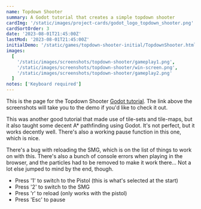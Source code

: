 ```yaml
---
name: Topdown Shooter
summary: A Godot tutorial that creates a simple topdown shooter
cardImg: '/static/images/project-cards/godot_logo_topdown_shooter.png'
cardSortOrder: 3
date: '2023-08-01T21:45:00Z'
lastMod: '2023-08-01T21:45:00Z'
initialDemo: '/static/games/topdown-shooter-initial/TopdownShooter.html'
images:
  [
    '/static/images/screenshots/topdown-shooter/gameplay1.png',
    '/static/images/screenshots/topdown-shooter/win-screen.png',
    '/static/images/screenshots/topdown-shooter/gameplay2.png'
  ]
notes: ['Keyboard required']
---
```


This is the page for the Topdown Shooter [Godot tutorial][1]. The link above the screenshots will take you to the demo
if you'd like to check it out.

This was another good tutorial that made use of tile-sets and tile-maps, but it also taught some decent A\* pathfinding
using Godot. It's not perfect, but it works decently well. There's also a working pause function in this one, which is nice.

There's a bug with reloading the SMG, which is on the list of things to work on with this. There's also a bunch of
console errors when playing in the browser, and the particles had to be removed to make it work there... Not a lot else
jumped to mind by the end, though.

- Press '1' to switch to the Pistol (this is what's selected at the start)
- Press '2' to switch to the SMG
- Press 'r' to reload (only works with the pistol)
- Press 'Esc' to pause

[1]: https://www.youtube.com/playlist?list=PLpwc3ughKbZexDyPexHN2MXLliKAovkpl
